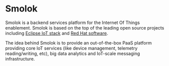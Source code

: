 # Smolok

Smolok is a backend services platform for the Internet Of Things enablement. Smolok is based on the top of the leading
open source projects including [Eclipse IoT stack](http://iot.eclipse.org) and [Red Hat software](https://www.redhat.com/en).

The idea behind Smolok is to provide an out-of-the-box PaaS platform providing core IoT services (like device
management, telemetry reading/writing, etc), big data analytics and IoT-scale messaging infrastructure.